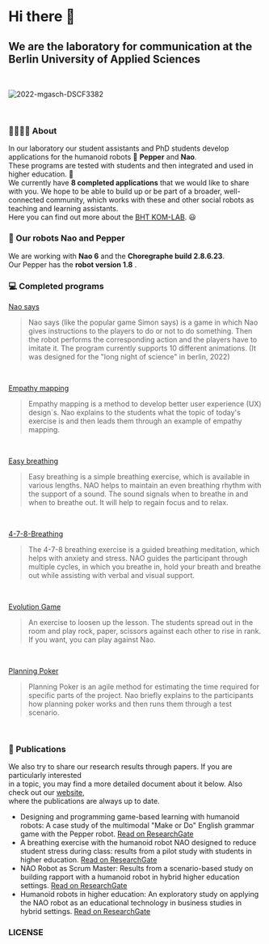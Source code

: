 # Hi there 👋
## We are the laboratory for communication at the Berlin University of Applied Sciences

<br>

![2022-mgasch-DSCF3382](https://user-images.githubusercontent.com/68842909/213861540-40b5c69f-10ae-46e4-bbff-0c9f23b22be1.jpg)

<br>

### :family_man_man_girl_boy: About
In our laboratory our student assistants and PhD students develop applications for the humanoid robots :robot: **Pepper** and **Nao**.<br>
These programs are tested with students and then integrated and used in higher education. :speech_balloon: <br>
We currently have **8 completed applications** that we would like to share with you. We hope to
be able to build up or be part of a broader, well-connected community, which works with these and other social robots as teaching and learning assistants.<br>
Here you can find out more about the [BHT KOM-LAB](https://labor.bht-berlin.de/kom/). :smiley:
<br>

### :robot: Our robots Nao and Pepper

We are working with **Nao 6** and the **Choregraphe build 2.8.6.23**. <br>
Our Pepper has the **robot version 1.8** .<br>

### :computer: Completed programs


[Nao says](https://github.com/Humanoid-Robots-as-Edu-Assistants/Nao_says)
> Nao says (like the popular game Simon says) is a game in which Nao gives instructions to the players to do or not to do something. Then the robot performs the corresponding action and the players have to imitate it. The program currently supports 10 different animations. (It was designed for the "long night of science" in berlin, 2022)
<br>

[Empathy mapping](https://github.com/Humanoid-Robots-as-Edu-Assistants/empathy_mapping)
> Empathy mapping is a method to develop better user experience (UX) design`s. Nao explains to the students what the topic of today's exercise is and then leads them through an example of empathy mapping.
<br>

[Easy breathing](https://github.com/Humanoid-Robots-as-Edu-Assistants/easy_breathing)
> Easy breathing is a simple breathing exercise, which is available in various lengths. NAO helps to maintain an even breathing rhythm with the support of a sound. The sound signals when to breathe in and when to breathe out. It will help to regain focus and to relax.
<br>

[4-7-8-Breathing](https://github.com/Humanoid-Robots-as-Edu-Assistants/4-7-8-Breathing)
> The 4-7-8 breathing exercise is a guided breathing meditation, which helps with anxiety and stress. NAO guides the participant through multiple cycles, in which you breathe in, hold your breath and breathe out while assisting with verbal and visual support. 
<br>

[Evolution Game](https://github.com/Humanoid-Robots-as-Edu-Assistants/evolution_game)
> An exercise to loosen up the lesson. The students spread out in the room and play rock, paper, scissors against each other to rise in rank. If you want, you can play against Nao.
<br>

[Planning Poker](https://github.com/Humanoid-Robots-as-Edu-Assistants/Planning_Poker)
> Planning Poker is an agile method for estimating the time required for specific parts of the project. Nao briefly explains to the participants how planning poker works and then runs them through a test scenario.
<br>

### :scroll: Publications
We also try to share our research results through papers. If you are particularly interested<br>
in a topic, you may find a more detailed document about it below. Also check out our [website](https://labor.bht-berlin.de/kom/roboter-nao-und-pepper/publikationen/),<br>
where the publications are always up to date.

- Designing and programming game-based learning with humanoid robots: A case study of the multimodal "Make or Do" English grammar game with the Pepper robot.
[Read on ResearchGate](https://www.researchgate.net/publication/365752486_DESIGNING_AND_PROGRAMMING_GAME-BASED_LEARNING_WITH_HUMANOID_ROBOTS_A_CASE_STUDY_OF_THE_MULTIMODAL_MAKE_OR_DO_ENGLISH_GRAMMAR_GAME_WITH_THE_PEPPER_ROBOT)
- A breathing exercise with the humanoid robot NAO designed to reduce student stress during class: results from a pilot study with students in higher education.
[Read on ResearchGate](https://www.researchgate.net/publication/365754769_A_BREATHING_EXERCISE_WITH_THE_HUMANOID_ROBOT_NAO_DESIGNED_TO_REDUCE_STUDENT_STRESS_DURING_CLASS_RESULTS_FROM_A_PILOT_STUDY_WITH_STUDENTS_IN_HIGHER_EDUCATION)
- NAO Robot as Scrum Master: Results from a scenario-based study on building rapport with a humanoid robot in hybrid higher education settings.
[Read on ResearchGate](https://www.researchgate.net/publication/361249725_NAO_Robot_as_Scrum_Master_Results_from_a_scenario-based_study_on_building_rapport_with_a_humanoid_robot_in_hybrid_higher_education_settings)
- Humanoid robots in higher education: An exploratory study on applying the NAO robot as an educational technology in business studies in hybrid settings.
[Read on ResearchGate](https://www.researchgate.net/publication/359472987_HUMANOID_ROBOTS_IN_HIGHER_EDUCATION_AN_EXPLORATORY_STUDY_ON_APPLYING_THE_NAO_ROBOT_AS_AN_EDUCATIONAL_TECHNOLOGY_IN_BUSINESS_STUDIES_IN_HYBRID_SETTINGS)

### LICENSE
